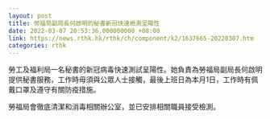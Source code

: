 ```yaml
---
layout: post
title: 勞福局副局長何啟明的秘書新冠快速檢測呈陽性
date: 2022-03-07 20:53:36.000000000 +08:00
link: https://news.rthk.hk/rthk/ch/component/k2/1637665-20220307.htm
categories: rthk
---
```


勞工及福利局一名秘書的新冠病毒快速測試呈陽性。她負責為勞福局副局長何啟明提供秘書服務，工作時毋須與公眾人士接觸，最後上班日為本月1日，工作時有佩戴口罩及遵守有關防疫措施。

勞福局會徹底清潔和消毒相關辦公室，並已安排相關職員接受檢測。
